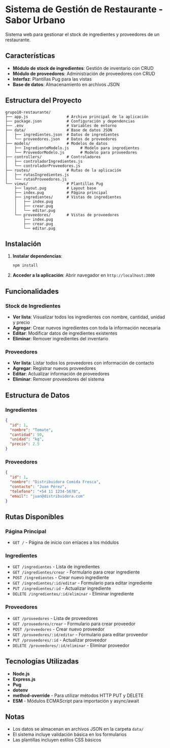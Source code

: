 # Sistema de Gestión de Restaurante - Sabor Urbano

Sistema web para gestionar el stock de ingredientes y proveedores de un restaurante.

## Características

- **Módulo de stock de ingredientes**: Gestión de inventario con CRUD
- **Módulo de proveedores**: Administración de proveedores con CRUD
- **Interfaz**: Plantillas Pug para las vistas
- **Base de datos**: Almacenamiento en archivos JSON

## Estructura del Proyecto

```
grupo10-restaurante/
├── app.js                 # Archivo principal de la aplicación
├── package.json           # Configuración y dependencias
├── .env                   # Variables de entorno
├── data/                  # Base de datos JSON
│   ├── ingredientes.json  # Datos de ingredientes
│   └── proveedores.json   # Datos de proveedores
├── models/                # Modelos de datos
│   ├── IngredienteModelo.js     # Modelo para ingredientes
│   └── ProveedorModelo.js       # Modelo para proveedores
├── controllers/           # Controladores
│   ├── controladorIngredientes.js
│   └── controladorProveedores.js
├── routes/                # Rutas de la aplicación
│   ├── rutasIngredientes.js
│   └── rutasProveedores.js
└── views/                 # Plantillas Pug
    ├── layout.pug         # Layout base
    ├── index.pug          # Página principal
    ├── ingredientes/      # Vistas de ingredientes
    │   ├── index.pug
    │   ├── crear.pug
    │   └── editar.pug
    └── proveedores/       # Vistas de proveedores
        ├── index.pug
        ├── crear.pug
        └── editar.pug
```

## Instalación

1. **Instalar dependencias**:

   ```bash
   npm install
   ```

2. **Acceder a la aplicación**:
   Abrir navegador en `http://localhost:3000`

## Funcionalidades

### Stock de Ingredientes

- **Ver lista**: Visualizar todos los ingredientes con nombre, cantidad, unidad y precio
- **Agregar**: Crear nuevos ingredientes con toda la información necesaria
- **Editar**: Modificar datos de ingredientes existentes
- **Eliminar**: Remover ingredientes del inventario

### Proveedores

- **Ver lista**: Listar todos los proveedores con información de contacto
- **Agregar**: Registrar nuevos proveedores
- **Editar**: Actualizar información de proveedores
- **Eliminar**: Remover proveedores del sistema

## Estructura de Datos

### Ingredientes

```json
{
  "id": 1,
  "nombre": "Tomate",
  "cantidad": 50,
  "unidad": "kg",
  "precio": 2.5
}
```

### Proveedores

```json
{
  "id": 1,
  "nombre": "Distribuidora Comida Fresca",
  "contacto": "Juan Pérez",
  "telefono": "+54 11 1234-5678",
  "email": "juan@distribuidora.com"
}
```

## Rutas Disponibles

### Página Principal

- `GET /` - Página de inicio con enlaces a los módulos

### Ingredientes

- `GET /ingredientes` - Lista de ingredientes
- `GET /ingredientes/crear` - Formulario para crear ingrediente
- `POST /ingredientes` - Crear nuevo ingrediente
- `GET /ingredientes/:id/editar` - Formulario para editar ingrediente
- `PUT /ingredientes/:id` - Actualizar ingrediente
- `DELETE /ingredientes/:id/eliminar` - Eliminar ingrediente

### Proveedores

- `GET /proveedores` - Lista de proveedores
- `GET /proveedores/crear` - Formulario para crear proveedor
- `POST /proveedores` - Crear nuevo proveedor
- `GET /proveedores/:id/editar` - Formulario para editar proveedor
- `PUT /proveedores/:id` - Actualizar proveedor
- `DELETE /proveedores/:id/eliminar` - Eliminar proveedor

## Tecnologías Utilizadas

- **Node.js**
- **Express.js**
- **Pug**
- **dotenv**
- **method-override** - Para utilizar métodos HTTP PUT y DELETE
- **ESM** - Módulos ECMAScript para importación y async/await

## Notas

- Los datos se almacenan en archivos JSON en la carpeta `data/`
- El sistema incluye validación básica en los formularios
- Las plantillas incluyen estilos CSS básicos
